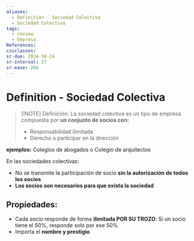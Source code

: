 ```yaml
---
aliases:
  - Definition - Sociedad Colectiva
  - Sociedad Colectiva
tags:
  - review
  - Empresa
References: 
cssclasses:
sr-due: 2024-10-24
sr-interval: 27
sr-ease: 268
---
```

# Definition - Sociedad Colectiva

> [!NOTE] Definición: 
> La sociedad colectiva es un tipo de empresa compuesta por **un conjunto de socios con:**
> + Responsabilidad ilimitada
> + Derecho a participar en la dirección

**ejemplos:** Colegios de abogados o Colegio de arquitectos

En las sociedades colectivas: 
+ No se transmite la participación de socio **sin la autorización de todos los socios**
+ **Los socios son necesarios para que exista la sociedad**
## Propiedades: 
+ Cada socio responde de forma **ilimitada POR SU TROZO**: Si un socio tiene el 50%, responde solo por ese 50%
+ Importa el **nombre y prestigio**


